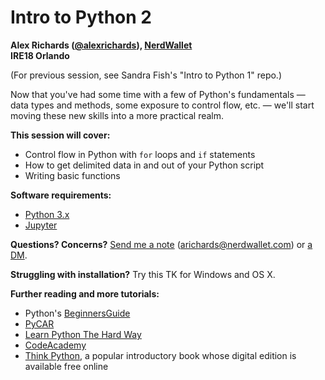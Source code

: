 # Intro to Python 2
**Alex Richards ([@alexrichards](https://www.twitter.com/alexrichards)), [NerdWallet](https://www.nerdwallet.com/blog/nerdwallet-investigative-journalism/)**<br/>
**IRE18 Orlando**

(For previous session, see Sandra Fish's "Intro to Python 1" repo.)

Now that you've had some time with a few of Python's fundamentals — data types and methods, some exposure to control flow, etc. — we'll start moving these new skills into a more practical realm.

**This session will cover:**

- Control flow in Python with `for` loops and `if` statements
- How to get delimited data in and out of your Python script
- Writing basic functions

**Software requirements:**

- [Python 3.x](https://www.python.org/)
- [Jupyter](http://jupyter.org/)

**Questions? Concerns?** [Send me a note](mailto:arichards@nerdwallet.com) (arichards@nerdwallet.com) or [a DM](https://www.twitter.com/alexrichards).

**Struggling with installation?** Try this TK for Windows and OS X.

**Further reading and more tutorials:**

- Python's [BeginnersGuide](https://wiki.python.org/moin/BeginnersGuide/Programmers)
- [PyCAR](https://github.com/ireapps/pycar)
- [Learn Python The Hard Way](https://learnpythonthehardway.org/book/)
- [CodeAcademy](https://www.codecademy.com/learn/python)
- [Think Python](http://greenteapress.com/wp/think-python-2e/), a popular introductory book whose digital edition is available free online
